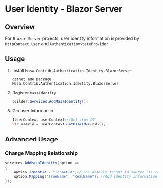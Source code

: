 ﻿# User Identity - Blazor Server

## Overview

For `Blazor Server` projects, user identity information is provided by `HttpContext.User` and `AuthenticationStateProvider`.

## Usage

1. Install `Masa.Contrib.Authentication.Identity.BlazorServer`

   ```shell terminal
   dotnet add package Masa.Contrib.Authentication.Identity.BlazorServer
   ```

2. Register `MasaIdentity`

   ```csharp Program.cs
   builder.Services.AddMasaIdentity();
   ```

3. Get user information

   ```csharp
   IUserContext userContext;//Get from DI
   var userId = userContext.GetUserId<Guid>();
   ```

## Advanced Usage

### Change Mapping Relationship

```csharp
services.AddMasaIdentity(option =>
{
    option.TenantId = "TenantId";// The default tenant id source is: TenantId
    option.Mapping("TrueName", "RealName"); //Add identity information 'TrueName', and set the original information to: 'RealName'
});
```